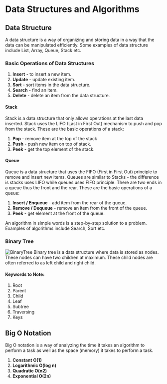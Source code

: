# Data Structures and Algorithms

## Data Structure
A data structure is a way of organizing and 
storing data in a way that the data can be manipulated
efficiently. Some examples of data structure
include List, Array, Queue, Stack etc.

### Basic Operations of Data Structures
1. **Insert** - to insert a new item.
2. **Update** - update existing item.
3. **Sort** - sort items in the data structure.
4. **Search** - find an item.
5. **Delete** - delete an item from the data structure.

#### Stack
Stack is a data structure that only allows
operations at the last data inserted. Stack
uses the LIFO (Last in First Out) mechanism
to push and pop from the stack. These are the basic
operations of a stack:

1. **Pop** - remove item at the top of the stack
2. **Push** - push new item on top of stack.
3. **Peek** - get the top element of the stack.

#### Queue
Queue is a data structure that uses the FIFO (First in First Out)
principle to remove and insert new items. Queues are similar to
Stacks - the difference is stacks uses LIFO while queues uses 
FIFO principle. There are two ends in a queue thus the 
front and the rear.
These are the basic operations of a queue:

1. **Insert / Enqueue** - add item from the rear of the queue.
2. **Remove / Dequeue** - remove an item from the front of the queue.
3. **Peek** - get element at the front of the queue.

An algorithm in simple words is a step-by-step 
solution to a problem. Examples of algorithms include
Search, Sort etc.

### Binary Tree
![BinaryTree](https://media.geeksforgeeks.org/wp-content/cdn-uploads/binary-tree-to-DLL.png)
Binary tree is a data structure where data is stored as nodes. These nodes
can have two children at maximum. These child nodes are often referred to
as left child and right child.

#### Keywords to Note:
1. Root
2. Parent
3. Child
4. Leaf
5. Subtree
6. Traversing 
7. Keys

## Big O Notation
Big O notation is a way of analyzing the time it takes 
an algorithm to perform a task as well as the space (memory)
it takes to perform a task.
1. **Constant O(1)**
2. **Logarithmic O(log n)**
3. **Quadratic O(n2)**
4. **Exponential O(2n)**


